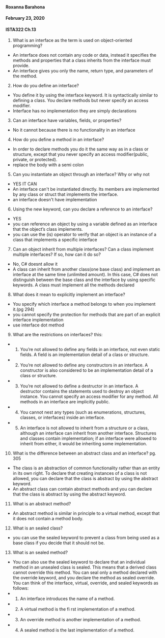 #### Roxanna Barahona
#### February 23, 2020
#### ISTA322 Ch.13


1. What is an interface as the term is used on object-oriented programming?
- An interface does not contain any code or data, instead it specifies the methods and properties that a class inherits from the interface must provide.
- An interface gives you only the name, return type, and parameters of the method.

2. How do you define an interface?
- You define it by using the interface keyword. It is syntactically similar to defining a class. You declare methods but never specify an access modifier.
 - Interface has no implementation they are simply declarations

3. Can an interface have variables, fields, or properties?
- No it cannot because there is no functionality in an interface

4. How do you define a method in an interface?
- In order to declare methods you do it the same way as in a class or structure, except that you never specify an access modifier(public, private, or protected).
- replace the body with a semi colon


5. Can you instantiate an object through an interface? Why or why not

- YES IT CAN
- An interface can't be instantiated directly. Its members are implemented by any class or struct that implements the interface.
- an interface doesn't have implementation

6. Using the new keyword, can you declare a reference to an interface?
- YES
- you can reference an object by using a variable defined as an interface that the
object’s class implements.
- you can use the (is) operator to verify that an object is an instance of a class that implements a specific interface

7. Can an object inherit from multiple interfaces? Can a class implement multiple interfaces? If so, how
can it do so?
- No, C# doesnt allow it
- A class can inherit from another class(one base class) and implement an interface at the same time (unlimited amount). In this case, C# does not distinguish between the base class and the interface by using specific keywords. A class must implement all the methods declared

8. What does it mean to explicitly implement an interface?
- You specify which interface a method belongs to when you implement it.(pg 294)
- you cannot specify the protection for methods that are part of an explicit interface implementation
- use interface dot method

9. What are the restrictions on interfaces?
this:
- 1. You’re not allowed to define any fields in an interface, not even static fields. A field is an implementation detail of a class or structure.
- 2. You’re not allowed to define any constructors in an interface. A constructor is also considered to be an implementation detail of a class or structure.
- 3. You’re not allowed to define a destructor in an interface. A destructor contains the statements used to destroy an object instance. You cannot specify an access modifier for any method. All methods in an interface are implicitly public.
- 4. You cannot nest any types (such as enumerations, structures, classes, or interfaces) inside an
interface.
- 5. An interface is not allowed to inherit from a structure or a class, although an interface can inherit from another interface. Structures and classes contain implementation; if an interface were allowed to inherit from either, it would be inheriting some implementation.

10. What is the difference between an abstract class and an interface? pg. 305
- The class is an abstraction of
common functionality rather than an entity in its own right. To declare that creating instances of a class is not allowed, you can declare that the class is abstract by using the abstract keyword.
- An abstract class can contain abstract methods and you can declare that the class is abstract by using the abstract keyword.

11. What is an abstract method?
- An abstract method is similar in principle to a virtual method, except that it does not contain a method body.

12. What is an sealed class?
- you can use the sealed keyword to prevent a class from being used as a base class if you decide that it should not be.

13. What is an sealed method?
- You can also use the sealed keyword to declare that an individual method in an unsealed class is sealed. This means that a derived class cannot override this method. You can seal only a method declared with
the override keyword, and you declare the method as sealed override. You can think of the interface, virtual, override, and sealed keywords as follows:
- 1. An interface introduces the name of a method.
- 2. A virtual method is the fi rst implementation of a method.
- 3. An override method is another implementation of a method.
- 4. A sealed method is the last implementation of a method.
